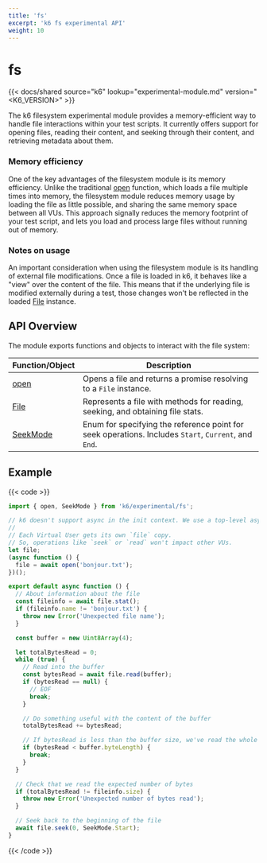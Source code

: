 ```yaml
---
title: 'fs'
excerpt: 'k6 fs experimental API'
weight: 10
---
```


# fs

{{< docs/shared source="k6" lookup="experimental-module.md" version="<K6_VERSION>" >}}

The k6 filesystem experimental module provides a memory-efficient way to handle file interactions within your test scripts. It currently offers support for opening files, reading their content, and seeking through their content, and retrieving metadata about them.

### Memory efficiency

One of the key advantages of the filesystem module is its memory efficiency. Unlike the traditional [open](https://grafana.com/docs/k6/latest/javascript-api/init-context/open/) function, which loads a file multiple times into memory, the filesystem module reduces memory usage by loading the file as little possible, and sharing the same memory space between all VUs. This approach signally reduces the memory footprint of your test script, and lets you load and process large files without running out of memory.

### Notes on usage

An important consideration when using the filesystem module is its handling of external file modifications. Once a file is loaded in k6, it behaves like a "view" over the content of the file. This means that if the underlying file is modified externally during a test, those changes won't be reflected in the loaded [File]() instance.

## API Overview

The module exports functions and objects to interact with the file system:

| Function/Object                                                                                 | Description                                                                                          |
| ----------------------------------------------------------------------------------------------- | ---------------------------------------------------------------------------------------------------- |
| [open](https://grafana.com/docs/k6/<K6_VERSION>/javascript-api/k6-experimental/fs/open)         | Opens a file and returns a promise resolving to a `File` instance.                                   |
| [File](https://grafana.com/docs/k6/<K6_VERSION>/javascript-api/k6-experimental/fs/file)         | Represents a file with methods for reading, seeking, and obtaining file stats.                       |
| [SeekMode](https://grafana.com/docs/k6/<K6_VERSION>/javascript-api/k6-experimental/fs/seekmode) | Enum for specifying the reference point for seek operations. Includes `Start`, `Current`, and `End`. |

## Example

{{< code >}}

```javascript
import { open, SeekMode } from 'k6/experimental/fs';

// k6 doesn't support async in the init context. We use a top-level async function for `await`.
//
// Each Virtual User gets its own `file` copy.
// So, operations like `seek` or `read` won't impact other VUs.
let file;
(async function () {
  file = await open('bonjour.txt');
})();

export default async function () {
  // About information about the file
  const fileinfo = await file.stat();
  if (fileinfo.name != 'bonjour.txt') {
    throw new Error('Unexpected file name');
  }

  const buffer = new Uint8Array(4);

  let totalBytesRead = 0;
  while (true) {
    // Read into the buffer
    const bytesRead = await file.read(buffer);
    if (bytesRead == null) {
      // EOF
      break;
    }

    // Do something useful with the content of the buffer
    totalBytesRead += bytesRead;

    // If bytesRead is less than the buffer size, we've read the whole file
    if (bytesRead < buffer.byteLength) {
      break;
    }
  }

  // Check that we read the expected number of bytes
  if (totalBytesRead != fileinfo.size) {
    throw new Error('Unexpected number of bytes read');
  }

  // Seek back to the beginning of the file
  await file.seek(0, SeekMode.Start);
}
```

{{< /code >}}
